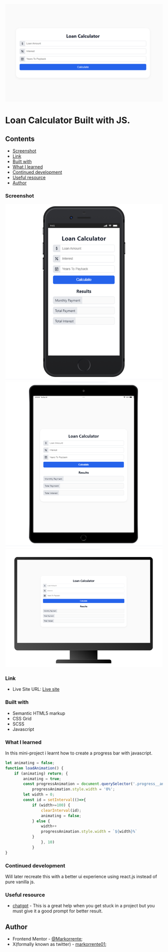 ![preview](/images/preview-loanCalculator.png)
# Loan Calculator Built with JS.

## Contents

  - [Screenshot](#screenshot)
  - [Link](#links)
  - [Built with](#built-with)
  - [What I learned](#what-i-learned)
  - [Continued development](#continued-development)
  - [Useful resource](#useful-resources)
- [Author](#author)

### Screenshot

![ios7](/images/jsLoan-caculator-ios7.png)
![ipad](/images/JsLoan-calculator-sc-iospad.png)
![desktop](/images/jsLoan-calculator-sc-desktop.png)

### Link

- Live Site URL: [Live site](https://markorrente01.github.io/JS-loan-calculator/)

### Built with

- Semantic HTML5 markup
- CSS Grid
- SCSS
- Javascript


### What I learned

In this mini-project i learnt how to create a progress bar with javascript.

```js
let animating = false;
function loadAnimation() {
    if (animating) return; {
        animating = true;
        const progressAnimation = document.querySelector('.progress__animation');
            progressAnimation.style.width = '0%';
        let width = 0;
        const id = setInterval(()=>{
            if (width>=100) {
                clearInterval(id);
                animating = false;
            } else {
                width++
                progressAnimation.style.width = `${width}%`
            }
                }, 10)
            } 
}
```
### Continued development

Will later recreate this with a better ui experience using react.js instead of pure vanilla js.

### Useful resource

- [chatgpt](https://chatgpt.com/) - This is a great help when you get stuck in a project but you must give it a good prompt for better result.

## Author

- Frontend Mentor - [@Markorrente](https://www.frontendmentor.io/profile/markorrente01);
- X(formally known as twitter) - [markorrente01](https://twitter.com/markorrente01);